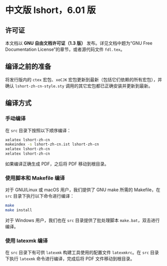 # 中文版 lshort，6.01 版

## 许可证

本文档以 **GNU 自由文档许可证（1.3 版）** 发布。详见文档中题为“GNU Free Documentation License”的章节，或者源代码文件 `fdl.tex`。

## 编译之前的准备

将发行版内的 `ctex` 宏包、`xeCJK` 宏包更新到最新（包括它们依赖的所有宏包），并确认 `lshort-zh-cn-style.sty` 调用的其它宏包都已正确安装并更新到最新。

## 编译方式

### 手动编译

在 `src` 目录下按照以下顺序编译：

```sh
xelatex lshort-zh-cn
makeindex -s lshort-zh-cn.ist lshort-zh-cn
xelatex lshort-zh-cn
xelatex lshort-zh-cn
```

如果编译正确生成 PDF，之后将 PDF 移动到根目录。

### 使用脚本和 Makefile 编译

对于 GNU/Linux 或 macOS 用户，我们提供了 GNU make 所需的 Makefile，在 `src` 目录下执行以下命令进行编译：

```sh
make
make install
```

对于 Windows 用户，我们也在 `src` 目录提供了批处理脚本 `make.bat`，双击进行编译。

### 使用 latexmk 编译

在 `src` 目录下有可供 `latexmk` 构建工具使用的配置文件 `latexmkrc`。在 `src` 目录下执行 `latexmk` 命令进行编译，完成后将 PDF 文件移动到根目录。
